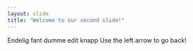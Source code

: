 ```yaml
---
layout: slide
title: "Welcome to our second slide!"
---
```

Endelig fant dumme edit knapp
Use the left arrow to go back!
